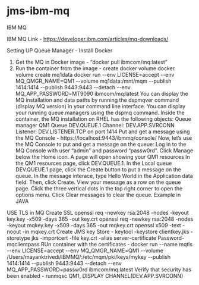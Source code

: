 # jms-ibm-mq
IBM MQ

IBM MQ Link - https://developer.ibm.com/articles/mq-downloads/

 
Setting UP Queue Manager - 
Install Docker
1. Get the MQ in Docker image - “docker pull ibmcom/mq:latest”
2. Run the container from the image - 
create docker volume docker volume create mq1data
docker run --env LICENSE=accept --env MQ_QMGR_NAME=QM1 --volume mq1data:/mnt/mqm --publish 1414:1414 --publish 9443:9443 --detach --env MQ_APP_PASSWORD=MT9090 ibmcom/mq:latest
You can display the MQ installation and data paths by running the dspmqver command (display MQ version) in your command line interface.
You can display your running queue managers using the dspmq command.
Inside the container, the MQ installation on RHEL has the following objects:
Queue manager QM1
Queue DEV.QUEUE.1
Channel: DEV.APP.SVRCONN
Listener: DEV.LISTENER.TCP on port 1414
Put and get a message using the MQ Console - https://localhost:9443/ibmmq/console/ 
Now, let’s use the MQ Console to put and get a message on the queue:
Log in to the MQ Console with user “admin” and password “passw0rd”.
Click Manage below the Home icon. A page will open showing your QM1 resources
In the QM1 resources page, click DEV.QUEUE.1.
In the Local queue DEV.QUEUE.1 page, click the Create button to put a message on the queue.
In the message interace, type Hello World in the Application data field. Then, click Create.
View your message as a row on the queue page.
Click the three vertical dots in the top right corner to open the options menu.
Click Clear messages to clear the queue.
Example in JAVA
 
USE TLS in MQ
Create SSL
openssl req -newkey rsa:2048 -nodes -keyout key.key -x509 -days 365 -out key.crt
openssl req -newkey rsa:2048 -nodes -keyout mqkey.key -x509 -days 365 -out mqkey.crt
 openssl x509 -text -noout -in mqkey.crt
Create JMS key Store -  keytool -keystore clientkey.jks -storetype jks -importcert -file key.crt -alias server-certificate
Password- mqclientpass
RUn container with the certificates - docker run --name mqtls --env LICENSE=accept --env MQ_QMGR_NAME=QM1 --volume /Users/mayanktrivedi/IBMMQ/:/etc/mqm/pki/keys/mykey --publish 1414:1414 --publish 9443:9443 --detach --env MQ_APP_PASSWORD=passw0rd ibmcom/mq:latest
Verify that security has been enabled - runmqsc QM1, DISPLAY CHANNEL(DEV.APP.SVRCONN)
 



